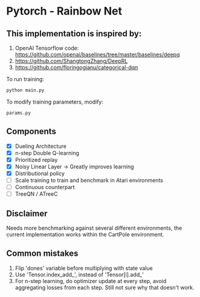 # Pytorch - Rainbow Net

## This implementation is inspired by:
1. OpenAI Tensorflow code: https://github.com/openai/baselines/tree/master/baselines/deepq
2. https://github.com/ShangtongZhang/DeepRL
3. https://github.com/floringogianu/categorical-dqn


To run training:

```bash
python main.py
```

To modify training parameters, modify:
```
params.py
```


## Components
- [x] Dueling Architecture
- [x] n-step Double Q-learning   
- [x] Prioritized replay
- [x] Noisy Linear Layer -> Greatly improves learning
- [x] Distributional policy
- [ ] Scale training to train and benchmark in Atari environments
- [ ] Continuous counterpart
- [ ] TreeQN / ATreeC

## Disclaimer
Needs more benchmarking against several different environments, the current implementation works within the CartPole environment.

## Common mistakes
1. Flip 'dones' variable before multiplying with state value
2. Use 'Tensor.index_add_', instead of 'Tensor[i].add_'
3. For n-step learning, do optimizer update at every step, avoid aggregating losses from each step. Still not sure why that doesn't work.


